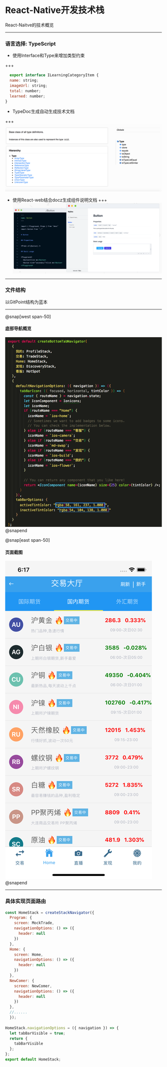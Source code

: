 # React-Native开发技术栈 

React-Naitve的技术概览

---
### 语言选择: TypeScript

- 使用Interface和Type来增加类型约束
  
+++

```javascript
  export interface ILearningCategoryItem {
  name: string;
  imageUrl: string;
  total: number;
  learned: number;
}
```

- TypeDoc生成自动生成技术文档

+++
![](images/typedoc.png)

- 使用React-web结合docz生成组件说明文档
+++
![](images/docz.png)

---
### 文件结构
以GitPoint结构为蓝本



--- 
@snap[west span-50]
#### 底部导航概览
![](images/tabbottomBar.png)
@snapend

@snap[east span-50]
####  页面截图
![](images/innerPeroid.png)
@snapend

---
### 具体实现页面路由


```javascript
const HomeStack = createStackNavigator({
  Program: {
    screen: MockTrade,
    navigationOptions: () => ({
      header: null
    })
  },
  Home: {
    screen: Home,
    navigationOptions: () => ({
      header: null
    })
  },
  NewComer: {
    screen: NewComer,
    navigationOptions: () => ({
      header: null
    })
  },
  //......
  });

HomeStack.navigationOptions = ({ navigation }) => {
  let tabBarVisible = true;
  return {
    tabBarVisible
  };
};
export default HomeStack;
```